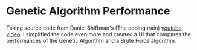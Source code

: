 # Genetic Algorithm Performance

Taking source code from Daniel Shiffman's (The coding train) <a href="https://www.youtube.com/watch?v=-jv3CgDN9sc">youtube video</a>, I simplified the code even more and created a UI that compares the performances of the Genetic Algorithm and a Brute Force algorithm.
